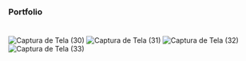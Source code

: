 ### Portfolio
#

![Captura de Tela (30)](https://github.com/JulinhaBarros/Portfolio/assets/111322420/727270fb-f672-48e3-9913-4b25b6ed0322)
![Captura de Tela (31)](https://github.com/JulinhaBarros/Portfolio/assets/111322420/6733ca31-67f9-40da-8aec-937e927aec72)
![Captura de Tela (32)](https://github.com/JulinhaBarros/Portfolio/assets/111322420/cd4434df-6588-4c43-9536-3952fc4f63b4)
![Captura de Tela (33)](https://github.com/JulinhaBarros/Portfolio/assets/111322420/e1e62100-edf4-4fd3-b0f8-93355e7221d3)


